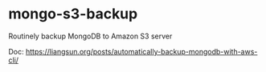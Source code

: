 # mongo-s3-backup
Routinely backup MongoDB to Amazon S3 server

Doc: <https://liangsun.org/posts/automatically-backup-mongodb-with-aws-cli/>
